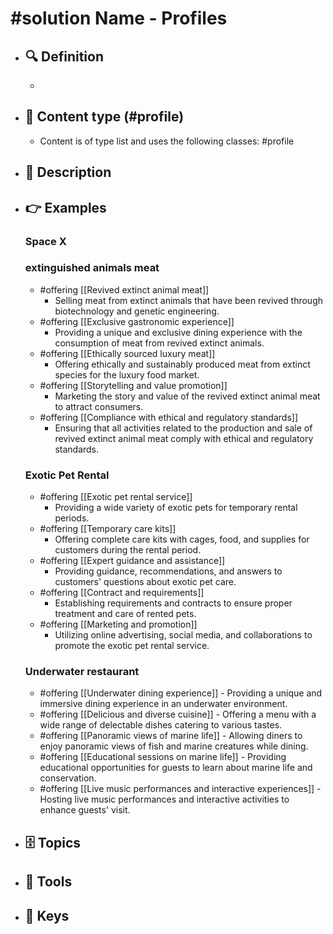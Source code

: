 # #solution Name - Profiles
- ## 🔍 Definition
  - 
- ## 📰 Content type (#profile)
  - Content is of type list and uses the following classes: #profile

- ## 📖 Description
  
- ## 👉 Examples
  ### Space X
  
  ### 
  
  ### extinguished animals meat
  - #offering [[Revived extinct animal meat]]
  	- Selling meat from extinct animals that have been revived through biotechnology and genetic engineering. 
  - #offering [[Exclusive gastronomic experience]]
  	- Providing a unique and exclusive dining experience with the consumption of meat from revived extinct animals. 
  - #offering [[Ethically sourced luxury meat]]
  	- Offering ethically and sustainably produced meat from extinct species for the luxury food market. 
  - #offering [[Storytelling and value promotion]]
  	- Marketing the story and value of the revived extinct animal meat to attract consumers. 
  - #offering [[Compliance with ethical and regulatory standards]]
  	- Ensuring that all activities related to the production and sale of revived extinct animal meat comply with ethical and regulatory standards.
  ### Exotic Pet Rental
  - #offering [[Exotic pet rental service]]
  	- Providing a wide variety of exotic pets for temporary rental periods.
  - #offering [[Temporary care kits]]
  	- Offering complete care kits with cages, food, and supplies for customers during the rental period.
  - #offering [[Expert guidance and assistance]]
  	- Providing guidance, recommendations, and answers to customers' questions about exotic pet care.
  - #offering [[Contract and requirements]]
  	- Establishing requirements and contracts to ensure proper treatment and care of rented pets.
  - #offering [[Marketing and promotion]]
  	- Utilizing online advertising, social media, and collaborations to promote the exotic pet rental service.
  ### Underwater restaurant
  - #offering [[Underwater dining experience]]
          - Providing a unique and immersive dining experience in an underwater environment.
  - #offering [[Delicious and diverse cuisine]]
          - Offering a menu with a wide range of delectable dishes catering to various tastes.
  - #offering [[Panoramic views of marine life]]
          - Allowing diners to enjoy panoramic views of fish and marine creatures while dining.
  - #offering [[Educational sessions on marine life]]
          - Providing educational opportunities for guests to learn about marine life and conservation.
  - #offering [[Live music performances and interactive experiences]]
          - Hosting live music performances and interactive activities to enhance guests' visit.
- ## 🗄️ Topics
  
- ## 🧰 Tools
  
- ## 🔑 Keys
  
